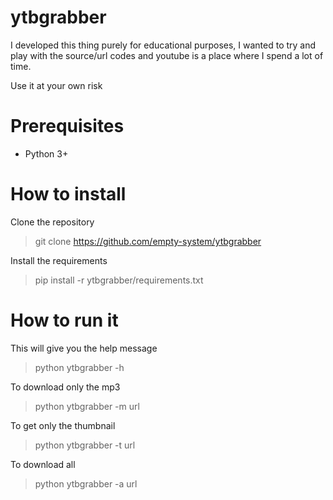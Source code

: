 # ytbgrabber
I developed this thing purely for educational purposes, I wanted to try and play with the source/url codes and youtube is a place where I spend a lot of time.

Use it at your own risk

# Prerequisites
* Python 3+

# How to install
Clone the repository
> git clone https://github.com/empty-system/ytbgrabber

Install the requirements
> pip install -r ytbgrabber/requirements.txt

# How to run it
This will give you the help message
> python ytbgrabber -h

To download only the mp3
> python ytbgrabber -m url
  
To get only the thumbnail
> python ytbgrabber -t url
  
To download all
> python ytbgrabber -a url
